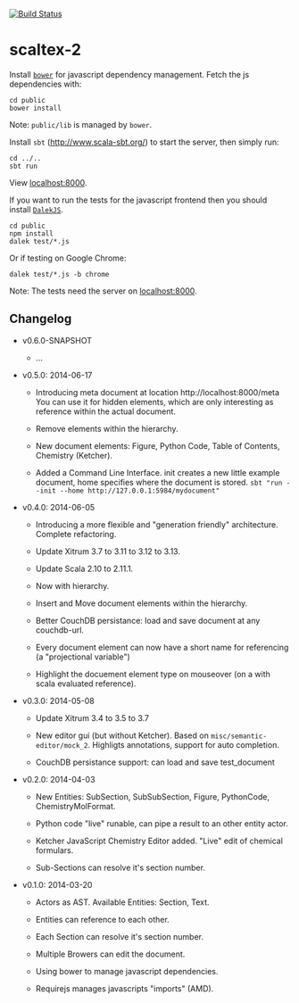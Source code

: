 [![Build Status](https://travis-ci.org/themerius/scaltex-2.png?branch=master)](https://travis-ci.org/themerius/scaltex-2)

scaltex-2
=========

Install [`bower`](http://bower.io/) for javascript dependency management.
Fetch the js dependencies with:

    cd public
    bower install

Note: `public/lib` is managed by `bower`.

Install `sbt` (http://www.scala-sbt.org/) to start the server,
then simply run:

    cd ../..
    sbt run

View [localhost:8000](http://localhost:8000/).

If you want to run the tests for the javascript frontend then you should
install [`DalekJS`](http://dalekjs.com/).

    cd public
    npm install
    dalek test/*.js

Or if testing on Google Chrome:

    dalek test/*.js -b chrome

Note: The tests need the server on [localhost:8000](http://localhost:8000/).

Changelog
---------

* v0.6.0-SNAPSHOT

  * ...

* v0.5.0: 2014-06-17

  * Introducing meta document at location http://localhost:8000/meta
    You can use it for hidden elements, which are only interesting as reference
    within the actual document.

  * Remove elements within the hierarchy.

  * New document elements: Figure, Python Code, Table of Contents, Chemistry (Ketcher).

  * Added a Command Line Interface. init creates a new little example document,
    home specifies where the document is stored.
    `sbt "run --init --home http://127.0.0.1:5984/mydocument"`

* v0.4.0: 2014-06-05

  * Introducing a more flexible and "generation friendly" architecture.
    Complete refactoring.

  * Update Xitrum 3.7 to 3.11 to 3.12 to 3.13.

  * Update Scala 2.10 to 2.11.1.

  * Now with hierarchy.

  * Insert and Move document elements within the hierarchy.

  * Better CouchDB persistance: load and save document at any couchdb-url.

  * Every document element can now have a short name for referencing
    (a "projectional variable")

  * Highlight the docuement element type on mouseover (on a with scala evaluated reference).

* v0.3.0: 2014-05-08

  * Update Xitrum 3.4 to 3.5 to 3.7

  * New editor gui (but without Ketcher). Based on `misc/semantic-editor/mock_2`.
    Highligts annotations, support for auto completion.

  * CouchDB persistance support: can load and save test_document

* v0.2.0: 2014-04-03

  * New Entities: SubSection, SubSubSection, Figure, PythonCode, ChemistryMolFormat.

  * Python code "live" runable, can pipe a result to an other entity actor.

  * Ketcher JavaScript Chemistry Editor added. "Live" edit of chemical formulars.

  * Sub-Sections can resolve it's section number.

* v0.1.0: 2014-03-20

  * Actors as AST. Available Entities: Section, Text.

  * Entities can reference to each other.

  * Each Section can resolve it's section number.

  * Multiple Browers can edit the document.

  * Using bower to manage javascript dependencies.

  * Requirejs manages javascripts "imports" (AMD).

